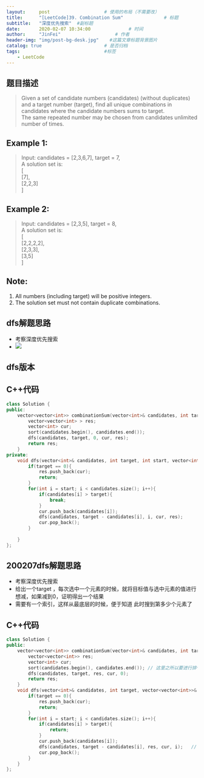 ```yaml
---
layout:     post                    # 使用的布局（不需要改） 
title:      "[LeetCode]39. Combination Sum"               # 标题  
subtitle:   "深度优先搜索"  #副标题 
date:       2020-02-07 10:34:00              # 时间 
author:     "JinFei"                    # 作者 
header-img: "img/post-bg-desk.jpg"    #这篇文章标题背景图片 
catalog: true                       # 是否归档 
tags:                               #标签     
    - LeetCode 
---
```


## 题目描述
> Given a set of candidate numbers (candidates) (without duplicates) and a target number (target), find all unique combinations in candidates where the candidate numbers sums to target. <br>
The same repeated number may be chosen from candidates unlimited number of times.


## Example 1:
> Input: candidates = [2,3,6,7], target = 7, <br>
A solution set is: <br>
[ <br>
  [7], <br>
  [2,2,3] <br>
]

## Example 2:
> Input: candidates = [2,3,5], target = 8, <br>
A solution set is: <br>
[ <br>
  [2,2,2,2], <br>
  [2,3,3], <br>
  [3,5] <br>
]

## Note:
1. All numbers (including target) will be positive integers.
2. The solution set must not contain duplicate combinations.

## dfs解题思路

- 考察深度优先搜索
- ![](https://zxi.mytechroad.com/blog/wp-content/uploads/2017/10/39-ep81-2.png)


## dfs版本

## C++代码
```C++
class Solution {
public:
    vector<vector<int>> combinationSum(vector<int>& candidates, int target) {
        vector<vector<int> > res;
        vector<int> cur;
        sort(candidates.begin(), candidates.end());
        dfs(candidates, target, 0, cur, res);
        return res;
    }
private:
    void dfs(vector<int>& candidates, int target, int start, vector<int>& cur, vector<vector<int> > &res){
        if(target == 0){
            res.push_back(cur);
            return;
        }
        for(int i = start; i < candidates.size(); i++){
            if(candidates[i] > target){
                break;
            }
            cur.push_back(candidates[i]);
            dfs(candidates, target - candidates[i], i, cur, res);
            cur.pop_back();
        }
        
    }
};
```

## 200207dfs解题思路

- 考察深度优先搜索  
- 给出一个target ，每次选中一个元素的时候，就将目标值与选中元素的值进行想减，如果减到0，证明得出一个结果
- 需要有一个索引，这样从最底层的时候，便于知道 此时搜到第多少个元素了

## C++代码
```C++
class Solution {
public:
    vector<vector<int>> combinationSum(vector<int>& candidates, int target) {
        vector<vector<int>> res;
        vector<int> cur;
        sort(candidates.begin(), candidates.end()); // 这里之所以要进行排个序，是为了让下面做剪枝，防止报栈溢出
        dfs(candidates, target, res, cur, 0);
        return res;
    }
    void dfs(vector<int>& candidates, int target, vector<vector<int>>& res, vector<int>& cur, int start){
        if(target == 0){
            res.push_back(cur);
            return;
        }
        for(int i = start; i < candidates.size(); i++){
            if(candidates[i] > target){
                return;
            }
            cur.push_back(candidates[i]);
            dfs(candidates, target - candidates[i], res, cur, i);   // i 表示很重要，想象一下，栈从最底层向上返回的时候，当前元素不满足的话，肯定要记住上层遍历到哪了
            cur.pop_back();
        }
    }
};
```